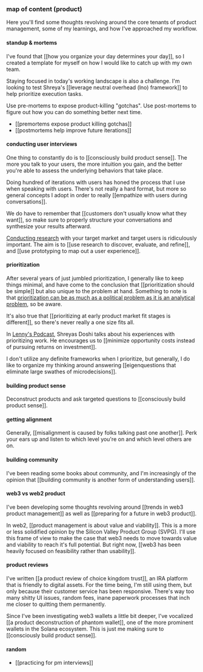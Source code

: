 ### map of content (product)

Here you'll find some thoughts revolving around the core tenants of product management, some of my learnings, and how I've approached my workflow.

#### standup & mortems

I've found that [[how you organize your day determines your day]], so I created a template for myself on how I would like to catch up with my own team.

Staying focused in today's working landscape is also a challenge. I'm looking to test Shreya's [[leverage neutral overhead (lno) framework]] to help prioritize execution tasks.

Use pre-mortems to expose product-killing "gotchas". Use post-mortems to figure out how you can do something better next time.

- [[premortems expose product killing gotchas]]
- [[postmortems help improve future iterations]]

#### conducting user interviews

One thing to constantly do is to [[consciously build product sense]]. The more you talk to your users, the more intuition you gain, and the better you're able to assess the underlying behaviors that take place.

Doing hundred of iterations with users has honed the process that I use when speaking with users. There's not really a hard format, but more so general concepts I adopt in order to really [[empathize with users during conversations]].

We do have to remember that [[customers don't usually know what they want]], so make sure to properly structure your conversations and synthesize your results afterward.

[Conducting research](https://www.youtube.com/watch?v=DtvSR8Q1MZ4) with your target market and target users is ridiculously important. The aim is to [[use research to discover, evaluate, and refine]], and [[use prototyping to map out a user experience]].

#### prioritization

After several years of just jumbled prioritization, I generally like to keep things minimal, and have come to the conclusion that [[prioritization should be simple]] but also unique to the problem at hand. Something to note is that [prioritization can be as much as a political problem as it is an analytical problem](https://www.mironov.com/pri-politics/), so be aware. 

It's also true that [[prioritizing at early product market fit stages is different]], so there's never really a one size fits all.

In [Lenny's Podcast](https://open.spotify.com/episode/46ESEeVyHHA6sWE0AdfzTs?si=8a6cc8cc2f6747d4), Shreyas Doshi talks about his experiences with prioritizing work. He encourages us to [[minimize opportunity costs instead of pursuing returns on investment]].

I don't utilize any definite frameworks when I prioritize, but generally, I do like to organize my thinking around answering [[eigenquestions that eliminate large swathes of microdecisions]].

#### building product sense

Deconstruct products and ask targeted questions to [[consciously build product sense]].

#### getting alignment

Generally, [[misalignment is caused by folks talking past one another]]. Perk your ears up and listen to which level you're on and which level others are on.

#### building community

I've been reading some books about community, and I'm increasingly of the opinion that [[building community is another form of understanding users]].

#### web3 vs web2 product

I've been developing some thoughts revolving around [[trends in web3 product management]] as well as [[preparing for a future in web3 product]].

In web2, [[product management is about value and viability]]. This is a more or less solidified opinion by the Silicon Valley Product Group (SVPG). I'll use this frame of view to make the case that web3 needs to move towards value and viability to reach it's full potential. But right now, [[web3 has been heavily focused on feasibility rather than usability]].

#### product reviews

I've written [[a product review of choice kingdom trust]], an IRA platform that is friendly to digital assets. For the time being, I'm still using them, but only because their customer service has been responsive. There's way too many shitty UI issues, random fees, inane paperwork processes that inch me closer to quitting them permanently. 

Since I've been investigating web3 wallets a little bit deeper, I've vocalized [[a product deconstruction of phantom wallet]], one of the more prominent wallets in the Solana ecosystem. This is just me making sure to [[consciously build product sense]].

#### random

- [[practicing for pm interviews]]
